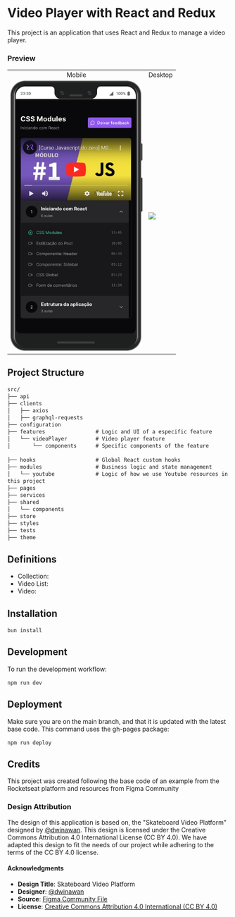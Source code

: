# Video Player with React and Redux

This project is an application that uses React and Redux to manage a video player.

### Preview
<table>
  <tr>
    <td align="center">Mobile</td>
    <td align="center">Desktop</td>
  </tr>
  <tr>
    <td><img src="./previews/mobile-version.png" width="300" /></td>
    <td><img src="https://github.com/JuantonCodex/video-player-redux/assets/1317580/594ccc3c-b0b0-4d7a-8643-c7508f2b4620" /></td>

  </tr>
</table>

## Project Structure

```text
src/
├── api
├── clients
│   ├── axios
│   ├── graphql-requests
├── configuration
├── features                # Logic and UI of a especific feature
│   └── videoPlayer         # Video player feature
│       └── components      # Specific components of the feature

├── hooks                   # Global React custom hooks
├── modules                 # Business logic and state management
│   └── youtube             # Logic of how we use Youtube resources in this project
├── pages
├── services
├── shared
│   └── components
├── store
├── styles
├── tests
├── theme
```

## Definitions

- Collection:
- Video List:
- Video:


## Installation

```
bun install
```

## Development

To run the development workflow:

```
npm run dev
```


## Deployment

Make sure you are on the main branch, and that it is updated with the latest base code. This command uses the gh-pages package:

```
npm run deploy
```

## Credits

This project was created following the base code of an example from the Rocketseat platform and resources from Figma Community

### Design Attribution

The design of this application is based on, the "Skateboard Video Platform" designed by [@dwinawan](https://www.dwinawan.com). This design is licensed under the Creative Commons Attribution 4.0 International License (CC BY 4.0). We have adapted this design to fit the needs of our project while adhering to the terms of the CC BY 4.0 license.


#### Acknowledgments

- **Design Title**: Skateboard Video Platform
- **Designer**: [@dwinawan](https://www.dwinawan.com)
- **Source**: [Figma Community File](https://www.figma.com/community/file/990181064583275410/skateboard-video-platform)
- **License**: [Creative Commons Attribution 4.0 International (CC BY 4.0)](http://creativecommons.org/licenses/by/4.0/)
